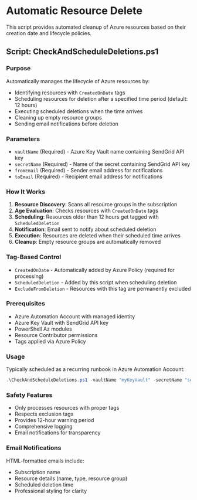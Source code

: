 # Automatic Resource Delete

This script provides automated cleanup of Azure resources based on their creation date and lifecycle policies.

## Script: CheckAndScheduleDeletions.ps1

### Purpose
Automatically manages the lifecycle of Azure resources by:
- Identifying resources with `CreatedOnDate` tags
- Scheduling resources for deletion after a specified time period (default: 12 hours)
- Executing scheduled deletions when the time arrives
- Cleaning up empty resource groups
- Sending email notifications before deletion

### Parameters
- `vaultName` (Required) - Azure Key Vault name containing SendGrid API key
- `secretName` (Required) - Name of the secret containing SendGrid API key
- `fromEmail` (Required) - Sender email address for notifications
- `toEmail` (Required) - Recipient email address for notifications

### How It Works
1. **Resource Discovery**: Scans all resource groups in the subscription
2. **Age Evaluation**: Checks resources with `CreatedOnDate` tags
3. **Scheduling**: Resources older than 12 hours get tagged with `ScheduledDeletion`
4. **Notification**: Email sent to notify about scheduled deletion
5. **Execution**: Resources are deleted when their scheduled time arrives
6. **Cleanup**: Empty resource groups are automatically removed

### Tag-Based Control
- `CreatedOnDate` - Automatically added by Azure Policy (required for processing)
- `ScheduledDeletion` - Added by this script when scheduling deletion
- `ExcludeFromDeletion` - Resources with this tag are permanently excluded

### Prerequisites
- Azure Automation Account with managed identity
- Azure Key Vault with SendGrid API key
- PowerShell Az modules
- Resource Contributor permissions
- Tags applied via Azure Policy

### Usage
Typically scheduled as a recurring runbook in Azure Automation Account:

```powershell
.\CheckAndScheduleDeletions.ps1 -vaultName "myKeyVault" -secretName "sendgrid-api-key" -fromEmail "noreply@example.com" -toEmail "admin@example.com"
```

### Safety Features
- Only processes resources with proper tags
- Respects exclusion tags
- Provides 12-hour warning period
- Comprehensive logging
- Email notifications for transparency

### Email Notifications
HTML-formatted emails include:
- Subscription name
- Resource details (name, type, resource group)
- Scheduled deletion time
- Professional styling for clarity